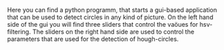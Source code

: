 Here you can find a python programm, that starts a gui-based application that can be used to detect circles in any kind of picture.
On the left hand side of the gui you will find three sliders that control the vaöues for hsv-filtering. 
The sliders on the right hand side are used to control the parameters that are used for the detection of hough-circles.
